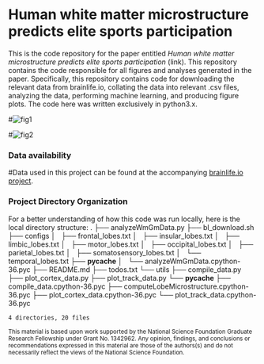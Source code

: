 # Human white matter microstructure predicts elite sports participation

This is the code repository for the paper entitled _Human white matter microstructure predicts elite sports participation_ (link). This repository contains the code responsible for all figures and analyses generated in the paper. Specifically, this repository contains code for downloading the relevant data from brainlife.io, collating the data into relevant .csv files, analyzing the data, performing machine learning, and producing figure plots. The code here was written exclusively in python3.x.

#![fig1](./reports/figures/fig1.png)

#![fig2](./reports/figures/fig2.png)

### Data availability

#Data used in this project can be found at the accompanying [brainlife.io project](LINKTOPROJ).

### Project Directory Organization

For a better understanding of how this code was run locally, here is the local directory structure:
	.
	├── analyzeWmGmData.py
	├── bl_download.sh
	├── configs
	│   ├── frontal_lobes.txt
	│   ├── insular_lobes.txt
	│   ├── limbic_lobes.txt
	│   ├── motor_lobes.txt
	│   ├── occipital_lobes.txt
	│   ├── parietal_lobes.txt
	│   ├── somatosensory_lobes.txt
	│   └── temporal_lobes.txt
	├── __pycache__
	│   └── analyzeWmGmData.cpython-36.pyc
	├── README.md
	├── todos.txt
	└── utils
	    ├── compile_data.py
	    ├── plot_cortex_data.py
	    ├── plot_track_data.py
	    └── __pycache__
	        ├── compile_data.cpython-36.pyc
	        ├── computeLobeMicrostructure.cpython-36.pyc
	        ├── plot_cortex_data.cpython-36.pyc
	        └── plot_track_data.cpython-36.pyc
	
	4 directories, 20 files

<sub> This material is based upon work supported by the National Science Foundation Graduate Research Fellowship under Grant No. 1342962. Any opinion, findings, and conclusions or recommendations expressed in this material are those of the authors(s) and do not necessarily reflect the views of the National Science Foundation. </sub>

